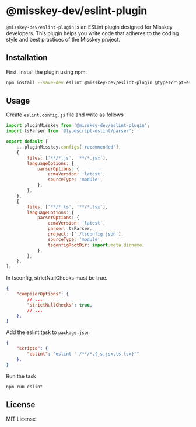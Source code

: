 # @misskey-dev/eslint-plugin

`@misskey-dev/eslint-plugin` is an ESLint plugin designed for Misskey developers. This plugin helps you write code that adheres to the coding style and best practices of the Misskey project.

## Installation

First, install the plugin using npm.

```bash
npm install --save-dev eslint @misskey-dev/eslint-plugin @typescript-eslint/parser
```

## Usage

Create `eslint.config.js` file and write as follows

```javascript:eslint.config.js
import pluginMisskey from '@misskey-dev/eslint-plugin';
import tsParser from '@typescript-eslint/parser';

export default [
	...pluginMisskey.configs['recommended'],
	{
		files: ['**/*.js', '**/*.jsx'],
		languageOptions: {
			parserOptions: {
				ecmaVersion: 'latest',
				sourceType: 'module',
			},
		},
	},
	{
		files: ['**/*.ts', '**/*.tsx'],
		languageOptions: {
			parserOptions: {
				ecmaVersion: 'latest',
				parser: tsParser,
				project: ['./tsconfig.json'],
				sourceType: 'module',
				tsconfigRootDir: import.meta.dirname,
			},
		},
	},
];
```

In tsconfig, strictNullChecks must be true.

```json:tsconfig.json
{
	"compilerOptions": {
		// ...
		"strictNullChecks": true,
		// ...
	},
}
```

Add the eslint task to `package.json`

```json:package.json
{
	"scripts": {
		"eslint": "eslint './**/*.{js,jsx,ts,tsx}'"
	},
}
```

Run the task

```
npm run eslint
```

## License
MIT License
